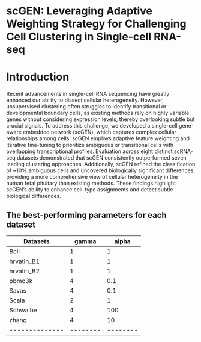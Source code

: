 # scGEN: Leveraging Adaptive Weighting Strategy for Challenging Cell Clustering in Single-cell RNA-seq

# Introduction

Recent advancements in single-cell RNA sequencing have greatly enhanced our ability to dissect cellular heterogeneity. However, unsupervised clustering often struggles to identify transitional or developmental boundary cells, as existing methods rely on highly variable genes without considering expression levels, thereby overlooking subtle but crucial signals. To address this challenge, we developed a single-cell gene-aware embedded network (scGEN), which captures complex cellular relationships among cells. scGEN employs adaptive feature weighting and iterative fine-tuning to prioritize ambiguous or transitional cells with overlapping transcriptional profiles. Evaluation across eight distinct scRNA-seq datasets demonstrated that scGEN consistently outperformed seven leading clustering approaches. Additionally, scGEN refined the classification of ~10% ambiguous cells and uncovered biologically significant differences, providing a more comprehensive view of cellular heterogeneity in the human fetal pituitary than existing methods. These findings highlight scGEN’s ability to enhance cell-type assignments and detect subtle biological differences.

## The best-performing parameters for each dataset

| Datasets     | gamma | alpha |
|--------------|--------|--------|
| Bell         | 1      | 1      |
| hrvatin_B1   | 1      | 1      |
| hrvatin_B2   | 1      | 1      |
| pbmc3k       | 4      | 0.1    |
| Savas        | 4      | 0.1    |
| Scala        | 2      | 1      |
| Schwalbe     | 4      | 100    |
| zhang        | 4      | 10     |
|--------------|--------|--------|
